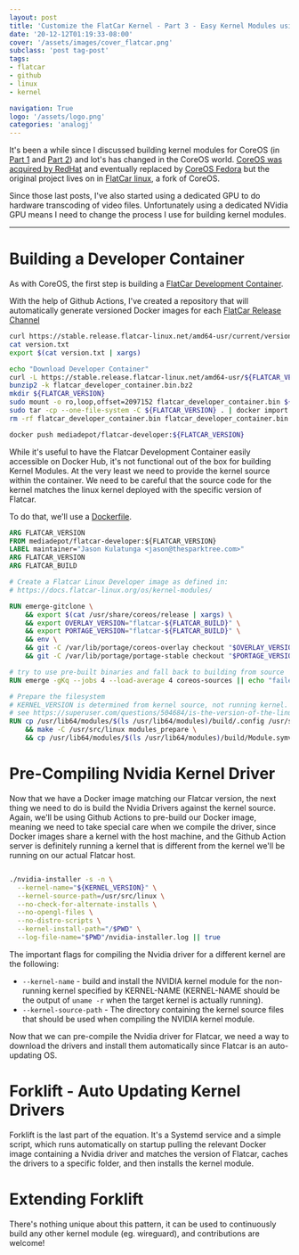 ```yaml
---
layout: post
title: 'Customize the FlatCar Kernel - Part 3 - Easy Kernel Modules using Forklift'
date: '20-12-12T01:19:33-08:00'
cover: '/assets/images/cover_flatcar.png'
subclass: 'post tag-post'
tags:
- flatcar
- github
- linux
- kernel

navigation: True
logo: '/assets/logo.png'
categories: 'analogj'
---
```


It's been a while since I discussed building kernel modules for CoreOS (in [Part 1](https://blog.thesparktree.com/customize-coreos-kernel-part-1) and [Part 2](https://blog.thesparktree.com/customize-coreos-kernel-part-2))
and lot's has changed in the CoreOS world. [CoreOS was acquired by RedHat](https://www.redhat.com/en/about/press-releases/red-hat-acquire-coreos-expanding-its-kubernetes-and-containers-leadership) and eventually replaced by
[CoreOS Fedora](https://docs.fedoraproject.org/en-US/fedora-coreos/faq/) but the original project lives on in [FlatCar linux](https://kinvolk.io/blog/2018/03/announcing-the-flatcar-linux-project/),
a fork of CoreOS.

Since those last posts, I've also started using a dedicated GPU to do hardware transcoding of video files. Unfortunately
using a dedicated NVidia GPU means I need to change the process I use for building kernel modules.

---

# Building a Developer Container

As with CoreOS, the first step is building a [FlatCar Development Container](https://docs.flatcar-linux.org/os/kernel-modules/).

<div class="github-widget" data-repo="mediadepot/docker-flatcar-developer"></div>

With the help of Github Actions, I've created a repository that will automatically generate versioned Docker images for each
[FlatCar Release Channel](https://www.flatcar-linux.org/releases/)

```bash
curl https://stable.release.flatcar-linux.net/amd64-usr/current/version.txt -o version.txt
cat version.txt
export $(cat version.txt | xargs)

echo "Download Developer Container"
curl -L https://stable.release.flatcar-linux.net/amd64-usr/${FLATCAR_VERSION}/flatcar_developer_container.bin.bz2 -o flatcar_developer_container.bin.bz2
bunzip2 -k flatcar_developer_container.bin.bz2
mkdir ${FLATCAR_VERSION}
sudo mount -o ro,loop,offset=2097152 flatcar_developer_container.bin ${FLATCAR_VERSION}
sudo tar -cp --one-file-system -C ${FLATCAR_VERSION} . | docker import - mediadepot/flatcar-developer:${FLATCAR_VERSION}
rm -rf flatcar_developer_container.bin flatcar_developer_container.bin.bz2

docker push mediadepot/flatcar-developer:${FLATCAR_VERSION}
```

While it's useful to have the Flatcar Development Container easily accessible on Docker Hub, it's not functional out of
the box for building Kernel Modules. At the very least we need to provide the kernel source within the container.
We need to be careful that the source code for the kernel matches the linux kernel deployed with the specific version of
Flatcar.

To do that, we'll use a [Dockerfile](https://github.com/mediadepot/docker-flatcar-developer/blob/master/Dockerfile).

```Dockerfile
ARG FLATCAR_VERSION
FROM mediadepot/flatcar-developer:${FLATCAR_VERSION}
LABEL maintainer="Jason Kulatunga <jason@thesparktree.com>"
ARG FLATCAR_VERSION
ARG FLATCAR_BUILD

# Create a Flatcar Linux Developer image as defined in:
# https://docs.flatcar-linux.org/os/kernel-modules/

RUN emerge-gitclone \
    && export $(cat /usr/share/coreos/release | xargs) \
    && export OVERLAY_VERSION="flatcar-${FLATCAR_BUILD}" \
    && export PORTAGE_VERSION="flatcar-${FLATCAR_BUILD}" \
    && env \
    && git -C /var/lib/portage/coreos-overlay checkout "$OVERLAY_VERSION" \
    && git -C /var/lib/portage/portage-stable checkout "$PORTAGE_VERSION"

# try to use pre-built binaries and fall back to building from source
RUN emerge -gKq --jobs 4 --load-average 4 coreos-sources || echo "failed to download binaries, fallback build from source:" && emerge -q --jobs 4 --load-average 4 coreos-sources

# Prepare the filesystem
# KERNEL_VERSION is determined from kernel source, not running kernel.
# see https://superuser.com/questions/504684/is-the-version-of-the-linux-kernel-listed-in-the-source-some-where
RUN cp /usr/lib64/modules/$(ls /usr/lib64/modules)/build/.config /usr/src/linux/ \
    && make -C /usr/src/linux modules_prepare \
    && cp /usr/lib64/modules/$(ls /usr/lib64/modules)/build/Module.symvers /usr/src/linux/
```

# Pre-Compiling Nvidia Kernel Driver

Now that we have a Docker image matching our Flatcar version, the next thing we need to do is build the Nvidia Drivers against
the kernel source. Again, we'll be using Github Actions to pre-build our Docker image, meaning we need to take special care
when we compile the driver, since Docker images share a kernel with the host machine, and the Github Action server is
definitely running a kernel that is different from the kernel we'll be running on our actual Flatcar host.

<div class="github-widget" data-repo="mediadepot/docker-flatcar-nvidia-driver"></div>

```bash

./nvidia-installer -s -n \
  --kernel-name="${KERNEL_VERSION}" \
  --kernel-source-path=/usr/src/linux \
  --no-check-for-alternate-installs \
  --no-opengl-files \
  --no-distro-scripts \
  --kernel-install-path="/$PWD" \
  --log-file-name="$PWD"/nvidia-installer.log || true

```

The important flags for compiling the Nvidia driver for a different kernel are the following:

- `--kernel-name` - build and install the NVIDIA kernel module for the non-running kernel specified by KERNEL-NAME
    (KERNEL-NAME should be the output of `uname -r` when the target kernel is actually running).
- `--kernel-source-path` - The directory containing the kernel source files that should be used when compiling the NVIDIA kernel module.

Now that we can pre-compile the Nvidia driver for Flatcar, we need a way to download the drivers and install them automatically
since Flatcar is an auto-updating OS.

# Forklift - Auto Updating Kernel Drivers

<div class="github-widget" data-repo="mediadepot/flatcar-forklift"></div>

Forklift is the last part of the equation. It's a Systemd service and a simple script, which runs automatically on startup
pulling the relevant Docker image containing a Nvidia driver and matches the version of Flatcar, caches the drivers to a specific folder, and then
installs the kernel module.

# Extending Forklift

There's nothing unique about this pattern, it can be used to continuously build any other kernel module (eg. wireguard), and
contributions are welcome!


